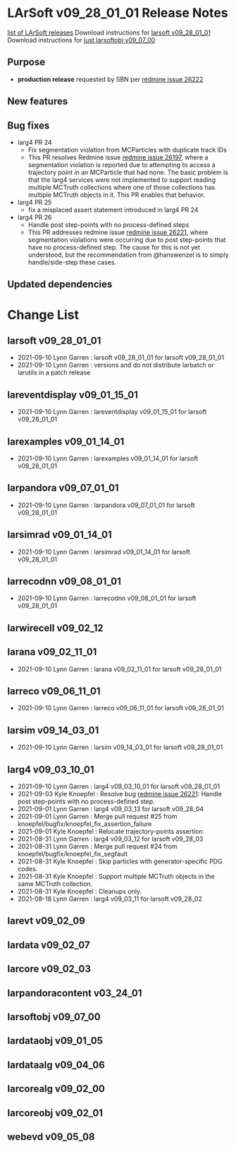 LArSoft v09_28_01_01 Release Notes
=============================================================================

[list of LArSoft releases](LArSoft_release_list)
Download instructions for [larsoft v09_28_01_01](http://scisoft.fnal.gov/scisoft/bundles/larsoft/v09_28_01_01/larsoft-v09_28_01_01.html)
Download instructions for [just larsoftobj v09_07_00](http://scisoft.fnal.gov/scisoft/bundles/larsoftobj/v09_07_00/larsoftobj-v09_07_00.html)

Purpose
--------------------

-   **production release** requested by SBN per [redmine issue 26222](https://cdcvs.fnal.gov/redmine/issues/26222)

New features
------------------------------

Bug fixes
------------------------

-   larg4 PR 24
    -   Fix segmentation violation from MCParticles with duplicate track IDs
    -   This PR resolves Redmine issue [redmine issue 26197](https://cdcvs.fnal.gov/redmine/issues/26197), where a segmentation violation is reported due to attempting to access a trajectory point in an MCParticle that had none. The basic problem is that the larg4 services were not implemented to support reading multiple MCTruth collections where one of those collections has multiple MCTruth objects in it. This PR enables that behavior.
-   larg4 PR 25
    -   fix a misplaced assert statement introduced in larg4 PR 24
-   larg4 PR 26
    -   Handle post step-points with no process-defined steps
    -   This PR addresses redmine issue [redmine issue 26221](https://cdcvs.fnal.gov/redmine/issues/26221), where segmentation violations were occurring due to post step-points that have no process-defined step. The cause for this is not yet understood, but the recommendation from @hanswenzel is to simply handle/side-step these cases.

Updated dependencies
----------------------------------------------

Change List
============================

larsoft v09_28_01_01
-------------------------------------------------

-   2021-09-10 Lynn Garren : larsoft v09_28_01_01 for larsoft v09_28_01_01
-   2021-09-10 Lynn Garren : versions and do not distribute larbatch or larutils in a patch release

lareventdisplay v09_01_15_01
-----------------------------------------------------------------

-   2021-09-10 Lynn Garren : lareventdisplay v09_01_15_01 for larsoft v09_28_01_01

larexamples v09_01_14_01
---------------------------------------------------------

-   2021-09-10 Lynn Garren : larexamples v09_01_14_01 for larsoft v09_28_01_01

larpandora v09_07_01_01
-------------------------------------------------------

-   2021-09-10 Lynn Garren : larpandora v09_07_01_01 for larsoft v09_28_01_01

larsimrad v09_01_14_01
-----------------------------------------------------

-   2021-09-10 Lynn Garren : larsimrad v09_01_14_01 for larsoft v09_28_01_01

larrecodnn v09_08_01_01
-------------------------------------------------------

-   2021-09-10 Lynn Garren : larrecodnn v09_08_01_01 for larsoft v09_28_01_01

larwirecell v09_02_12
--------------------------------------------------

larana v09_02_11_01
-----------------------------------------------

-   2021-09-10 Lynn Garren : larana v09_02_11_01 for larsoft v09_28_01_01

larreco v09_06_11_01
-------------------------------------------------

-   2021-09-10 Lynn Garren : larreco v09_06_11_01 for larsoft v09_28_01_01

larsim v09_14_03_01
-----------------------------------------------

-   2021-09-10 Lynn Garren : larsim v09_14_03_01 for larsoft v09_28_01_01

larg4 v09_03_10_01
---------------------------------------------

-   2021-09-10 Lynn Garren : larg4 v09_03_10_01 for larsoft v09_28_01_01
-   2021-09-03 Kyle Knoepfel : Resolve bug [redmine issue 26221](https://cdcvs.fnal.gov/redmine/issues/26221): Handle post step-points with no process-defined step.
-   2021-09-01 Lynn Garren : larg4 v09_03_13 for larsoft v09_28_04
-   2021-09-01 Lynn Garren : Merge pull request \#25 from knoepfel/bugfix/knoepfel_fix_assertion_failure
-   2021-09-01 Kyle Knoepfel : Relocate trajectory-points assertion.
-   2021-08-31 Lynn Garren : larg4 v09_03_12 for larsoft v09_28_03
-   2021-08-31 Lynn Garren : Merge pull request \#24 from knoepfel/bugfix/knoepfel_fix_segfault
-   2021-08-31 Kyle Knoepfel : Skip particles with generator-specific PDG codes.
-   2021-08-31 Kyle Knoepfel : Support multiple MCTruth objects in the same MCTruth collection.
-   2021-08-31 Kyle Knoepfel : Cleanups only.
-   2021-08-18 Lynn Garren : larg4 v09_03_11 for larsoft v09_28_02

larevt v09_02_09
----------------------------------------

lardata v09_02_07
------------------------------------------

larcore v09_02_03
------------------------------------------

larpandoracontent v03_24_01
--------------------------------------------------------------

larsoftobj v09_07_00
------------------------------------------------

lardataobj v09_01_05
------------------------------------------------

lardataalg v09_04_06
------------------------------------------------

larcorealg v09_02_00
------------------------------------------------

larcoreobj v09_02_01
------------------------------------------------

webevd v09_05_08
----------------------------------------
